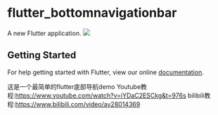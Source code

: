# flutter_bottomnavigationbar

A new Flutter application.
![](https://user-gold-cdn.xitu.io/2018/9/3/165a022c71523ac9?w=386&h=814&f=gif&s=183136)
## Getting Started

For help getting started with Flutter, view our online
[documentation](https://flutter.io/).

这是一个最简单的flutter底部导航demo
Youtube教程:https://www.youtube.com/watch?v=iYDaC2ESCkg&t=976s
bilibili教程:https://www.bilibili.com/video/av28014369
